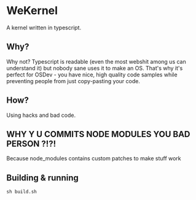 # WeKernel

A kernel written in typescript.

## Why?

Why not?
Typescript is readable (even the most webshit among us can understand it) but nobody sane uses it to make an OS.
That's why it's perfect for OSDev - you have nice, high quality code samples while preventing people from just copy-pasting your code.

## How?

Using hacks and bad code.

## WHY Y U COMMITS NODE MODULES YOU BAD PERSON ?!?!

Because node_modules contains custom patches to make stuff work

## Building & running

```
sh build.sh
```
